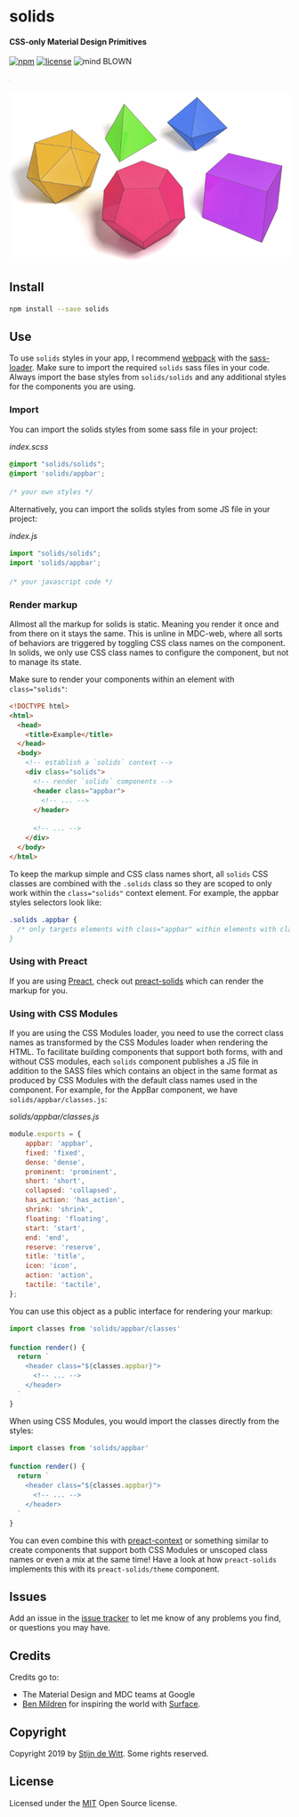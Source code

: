 # solids
#### CSS-only Material Design Primitives

[![npm](https://img.shields.io/npm/v/solids.svg)](https://npmjs.com/package/solids)
[![license](https://img.shields.io/npm/l/solids.svg)](https://creativecommons.org/licenses/by/4.0/)
![mind BLOWN](https://img.shields.io/badge/mind-BLOWN-ff69b4.svg)

<sup><sub><sup><sub>.</sub></sup></sub></sup>

![logo](solids.png)

## Install

```sh
npm install --save solids
```

## Use

To use `solids` styles in your app, I recommend [webpack](https://webpack.js.org/) with the [sass-loader](https://github.com/webpack-contrib/sass-loader). Make sure to import the required `solids` sass files in your code. Always import the base styles from `solids/solids` and any additional styles for the components you are
using.

### Import

You can import the solids styles from some sass file in your project:

*index.scss*
```css
@import "solids/solids";
@import 'solids/appbar';

/* your own styles */
```

Alternatively, you can import the solids styles from some JS file in your project:

*index.js*
```js
import "solids/solids";
import 'solids/appbar';

/* your javascript code */
```

### Render markup

Allmost all the markup for solids is static. Meaning you render it once and from there on it stays the same. This is unline in MDC-web, where all sorts of behaviors are triggered by toggling CSS class names on the component. In solids, we only use CSS class names to configure the component, but not to manage its state.

Make sure to render your components within an element with `class="solids"`:

```html
<!DOCTYPE html>
<html>
  <head>
    <title>Example</title>
  </head>
  <body>
    <!-- establish a `solids` context -->
    <div class="solids">
      <!-- render `solids` components -->
      <header class="appbar">
        <!-- ... -->
      </header>

      <!-- ... -->
    </div>
  </body>
</html>
```

To keep the markup simple and CSS class names short, all `solids` CSS classes are combined with the `.solids` class so they are scoped to only work within the `class="solids"` context element. For example, the appbar styles selectors look like:

```css
.solids .appbar {
  /* only targets elements with class="appbar" within elements with class="solids"
}
```

### Using with Preact
If you are using [Preact](https://preactjs.com), check out [preact-solids](https://npmjs.com/package/preact-solids) which can render the markup for you.

### Using with CSS Modules
If you are using the CSS Modules loader, you need to use the correct class names as transformed by the CSS Modules loader when rendering the HTML. To facilitate building components that support both forms, with and without CSS modules, each `solids` component publishes a JS file in addition to the SASS files which contains an object in the same format as produced by CSS Modules with the default class names used in the component. For example, for the AppBar component, we have `solids/appbar/classes.js`:

*solids/appbar/classes.js*
```js
module.exports = {
	appbar: 'appbar',
	fixed: 'fixed',
	dense: 'dense',
	prominent: 'prominent',
	short: 'short',
	collapsed: 'collapsed',
	has_action: 'has_action',
	shrink: 'shrink',
	floating: 'floating',
	start: 'start',
	end: 'end',
	reserve: 'reserve',
	title: 'title',
	icon: 'icon',
	action: 'action',
	tactile: 'tactile',
};
```

You can use this object as a public interface for rendering your markup:

```js
import classes from 'solids/appbar/classes'

function render() {
  return `
    <header class="${classes.appbar}">
      <!-- ... -->
    </header>
  `
}
```

When using CSS Modules, you would import the classes directly from the styles:

```js
import classes from 'solids/appbar'

function render() {
  return `
    <header class="${classes.appbar}">
      <!-- ... -->
    </header>
  `
}
```

You can even combine this with [preact-context](https://npmjs.com/package/preact-context) or something similar to create components that support both CSS Modules or unscoped class names or even a mix at the same time! Have a look at how `preact-solids` implements this with its `preact-solids/theme` component.


## Issues

Add an issue in the [issue tracker](https://github.com/download/solids/issues)
to let me know of any problems you find, or questions you may have.


## Credits

Credits go to:
* The Material Design and MDC teams at Google
* [Ben Mildren](https://github.com/mildrenben) for inspiring the world with [Surface](https://mildrenben.github.io/surface/).


## Copyright

Copyright 2019 by [Stijn de Witt](http://StijnDeWitt.com). Some rights reserved.


## License

Licensed under the [MIT](https://opensource.org/licenses/MIT) Open Source license.
